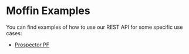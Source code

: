 # Moffin Examples

You can find examples of how to use our REST API for some specific use cases:
* [Prospector PF](request-prospector-pf/)
